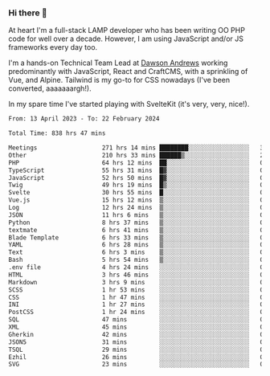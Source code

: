 ### Hi there 👋

<!--
**JamesNock/JamesNock** is a ✨ _special_ ✨ repository because its `README.md` (this file) appears on your GitHub profile.

Here are some ideas to get you started:

- 🔭 I’m currently working on ...
- 🌱 I’m currently learning ...
- 👯 I’m looking to collaborate on ...
- 🤔 I’m looking for help with ...
- 💬 Ask me about ...
- 📫 How to reach me: ...
- 😄 Pronouns: ...
- ⚡ Fun fact: ...
-->
At heart I'm a full-stack LAMP developer who has been writing OO PHP code for well over a decade. However, I am using JavaScript and/or JS frameworks every day too.

I'm a hands-on Technical Team Lead at [Dawson Andrews](https://www.dawsonandrews.com/) working predominantly with JavaScript, React and CraftCMS, with a sprinkling of Vue, and Alpine. Tailwind is my go-to for CSS nowadays (I've been converted, aaaaaaargh!).

In my spare time I've started playing with SvelteKit (it's very, very, nice!).

<!--START_SECTION:waka-->

```txt
From: 13 April 2023 - To: 22 February 2024

Total Time: 838 hrs 47 mins

Meetings                  271 hrs 14 mins ████████░░░░░░░░░░░░░░░░░   32.35 %
Other                     210 hrs 33 mins ██████▒░░░░░░░░░░░░░░░░░░   25.11 %
PHP                       64 hrs 12 mins  ██░░░░░░░░░░░░░░░░░░░░░░░   07.66 %
TypeScript                55 hrs 31 mins  █▓░░░░░░░░░░░░░░░░░░░░░░░   06.62 %
JavaScript                52 hrs 50 mins  █▓░░░░░░░░░░░░░░░░░░░░░░░   06.30 %
Twig                      49 hrs 19 mins  █▒░░░░░░░░░░░░░░░░░░░░░░░   05.88 %
Svelte                    30 hrs 55 mins  █░░░░░░░░░░░░░░░░░░░░░░░░   03.69 %
Vue.js                    15 hrs 12 mins  ▒░░░░░░░░░░░░░░░░░░░░░░░░   01.81 %
Log                       12 hrs 24 mins  ▒░░░░░░░░░░░░░░░░░░░░░░░░   01.48 %
JSON                      11 hrs 6 mins   ▒░░░░░░░░░░░░░░░░░░░░░░░░   01.33 %
Python                    8 hrs 37 mins   ▒░░░░░░░░░░░░░░░░░░░░░░░░   01.03 %
textmate                  6 hrs 41 mins   ▒░░░░░░░░░░░░░░░░░░░░░░░░   00.80 %
Blade Template            6 hrs 33 mins   ▒░░░░░░░░░░░░░░░░░░░░░░░░   00.78 %
YAML                      6 hrs 28 mins   ▒░░░░░░░░░░░░░░░░░░░░░░░░   00.77 %
Text                      6 hrs 3 mins    ▒░░░░░░░░░░░░░░░░░░░░░░░░   00.72 %
Bash                      5 hrs 54 mins   ▒░░░░░░░░░░░░░░░░░░░░░░░░   00.70 %
.env file                 4 hrs 24 mins   ░░░░░░░░░░░░░░░░░░░░░░░░░   00.53 %
HTML                      3 hrs 46 mins   ░░░░░░░░░░░░░░░░░░░░░░░░░   00.45 %
Markdown                  3 hrs 9 mins    ░░░░░░░░░░░░░░░░░░░░░░░░░   00.38 %
SCSS                      1 hr 53 mins    ░░░░░░░░░░░░░░░░░░░░░░░░░   00.23 %
CSS                       1 hr 47 mins    ░░░░░░░░░░░░░░░░░░░░░░░░░   00.21 %
INI                       1 hr 27 mins    ░░░░░░░░░░░░░░░░░░░░░░░░░   00.17 %
PostCSS                   1 hr 24 mins    ░░░░░░░░░░░░░░░░░░░░░░░░░   00.17 %
SQL                       47 mins         ░░░░░░░░░░░░░░░░░░░░░░░░░   00.09 %
XML                       45 mins         ░░░░░░░░░░░░░░░░░░░░░░░░░   00.09 %
Gherkin                   42 mins         ░░░░░░░░░░░░░░░░░░░░░░░░░   00.08 %
JSON5                     31 mins         ░░░░░░░░░░░░░░░░░░░░░░░░░   00.06 %
TSQL                      29 mins         ░░░░░░░░░░░░░░░░░░░░░░░░░   00.06 %
Ezhil                     26 mins         ░░░░░░░░░░░░░░░░░░░░░░░░░   00.05 %
SVG                       23 mins         ░░░░░░░░░░░░░░░░░░░░░░░░░   00.05 %
```

<!--END_SECTION:waka-->
